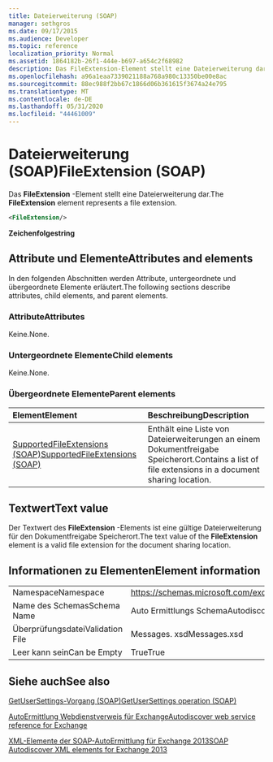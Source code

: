 ```yaml
---
title: Dateierweiterung (SOAP)
manager: sethgros
ms.date: 09/17/2015
ms.audience: Developer
ms.topic: reference
localization_priority: Normal
ms.assetid: 1864182b-26f1-444e-b697-a654c2f68982
description: Das FileExtension-Element stellt eine Dateierweiterung dar.
ms.openlocfilehash: a96a1eaa7339021188a768a980c13350be00e8ac
ms.sourcegitcommit: 88ec988f2bb67c1866d06b361615f3674a24e795
ms.translationtype: MT
ms.contentlocale: de-DE
ms.lasthandoff: 05/31/2020
ms.locfileid: "44461009"
---
```

# <a name="fileextension-soap"></a><span data-ttu-id="0d71d-103">Dateierweiterung (SOAP)</span><span class="sxs-lookup"><span data-stu-id="0d71d-103">FileExtension (SOAP)</span></span>

<span data-ttu-id="0d71d-104">Das **FileExtension** -Element stellt eine Dateierweiterung dar.</span><span class="sxs-lookup"><span data-stu-id="0d71d-104">The **FileExtension** element represents a file extension.</span></span> 
  
```XML
<FileExtension/>
```

 <span data-ttu-id="0d71d-105">**Zeichenfolge**</span><span class="sxs-lookup"><span data-stu-id="0d71d-105">**string**</span></span>
## <a name="attributes-and-elements"></a><span data-ttu-id="0d71d-106">Attribute und Elemente</span><span class="sxs-lookup"><span data-stu-id="0d71d-106">Attributes and elements</span></span>

<span data-ttu-id="0d71d-107">In den folgenden Abschnitten werden Attribute, untergeordnete und übergeordnete Elemente erläutert.</span><span class="sxs-lookup"><span data-stu-id="0d71d-107">The following sections describe attributes, child elements, and parent elements.</span></span>
  
### <a name="attributes"></a><span data-ttu-id="0d71d-108">Attribute</span><span class="sxs-lookup"><span data-stu-id="0d71d-108">Attributes</span></span>

<span data-ttu-id="0d71d-109">Keine.</span><span class="sxs-lookup"><span data-stu-id="0d71d-109">None.</span></span>
  
### <a name="child-elements"></a><span data-ttu-id="0d71d-110">Untergeordnete Elemente</span><span class="sxs-lookup"><span data-stu-id="0d71d-110">Child elements</span></span>

<span data-ttu-id="0d71d-111">Keine.</span><span class="sxs-lookup"><span data-stu-id="0d71d-111">None.</span></span>
  
### <a name="parent-elements"></a><span data-ttu-id="0d71d-112">Übergeordnete Elemente</span><span class="sxs-lookup"><span data-stu-id="0d71d-112">Parent elements</span></span>

|<span data-ttu-id="0d71d-113">**Element**</span><span class="sxs-lookup"><span data-stu-id="0d71d-113">**Element**</span></span>|<span data-ttu-id="0d71d-114">**Beschreibung**</span><span class="sxs-lookup"><span data-stu-id="0d71d-114">**Description**</span></span>|
|:-----|:-----|
|[<span data-ttu-id="0d71d-115">SupportedFileExtensions (SOAP)</span><span class="sxs-lookup"><span data-stu-id="0d71d-115">SupportedFileExtensions (SOAP)</span></span>](supportedfileextensions-soap.md) <br/> |<span data-ttu-id="0d71d-116">Enthält eine Liste von Dateierweiterungen an einem Dokumentfreigabe Speicherort.</span><span class="sxs-lookup"><span data-stu-id="0d71d-116">Contains a list of file extensions in a document sharing location.</span></span>  <br/> |
   
## <a name="text-value"></a><span data-ttu-id="0d71d-117">Textwert</span><span class="sxs-lookup"><span data-stu-id="0d71d-117">Text value</span></span>

<span data-ttu-id="0d71d-118">Der Textwert des **FileExtension** -Elements ist eine gültige Dateierweiterung für den Dokumentfreigabe Speicherort.</span><span class="sxs-lookup"><span data-stu-id="0d71d-118">The text value of the **FileExtension** element is a valid file extension for the document sharing location.</span></span> 
  
## <a name="element-information"></a><span data-ttu-id="0d71d-119">Informationen zu Elementen</span><span class="sxs-lookup"><span data-stu-id="0d71d-119">Element information</span></span>

|||
|:-----|:-----|
|<span data-ttu-id="0d71d-120">Namespace</span><span class="sxs-lookup"><span data-stu-id="0d71d-120">Namespace</span></span>  <br/> |https://schemas.microsoft.com/exchange/2010/Autodiscover  <br/> |
|<span data-ttu-id="0d71d-121">Name des Schemas</span><span class="sxs-lookup"><span data-stu-id="0d71d-121">Schema Name</span></span>  <br/> |<span data-ttu-id="0d71d-122">Auto Ermittlungs Schema</span><span class="sxs-lookup"><span data-stu-id="0d71d-122">Autodiscover schema</span></span>  <br/> |
|<span data-ttu-id="0d71d-123">Überprüfungsdatei</span><span class="sxs-lookup"><span data-stu-id="0d71d-123">Validation File</span></span>  <br/> |<span data-ttu-id="0d71d-124">Messages. xsd</span><span class="sxs-lookup"><span data-stu-id="0d71d-124">Messages.xsd</span></span>  <br/> |
|<span data-ttu-id="0d71d-125">Leer kann sein</span><span class="sxs-lookup"><span data-stu-id="0d71d-125">Can be Empty</span></span>  <br/> |<span data-ttu-id="0d71d-126">True</span><span class="sxs-lookup"><span data-stu-id="0d71d-126">True</span></span>  <br/> |
   
## <a name="see-also"></a><span data-ttu-id="0d71d-127">Siehe auch</span><span class="sxs-lookup"><span data-stu-id="0d71d-127">See also</span></span>



[<span data-ttu-id="0d71d-128">GetUserSettings-Vorgang (SOAP)</span><span class="sxs-lookup"><span data-stu-id="0d71d-128">GetUserSettings operation (SOAP)</span></span>](getusersettings-operation-soap.md)


[<span data-ttu-id="0d71d-129">AutoErmittlung Webdienstverweis für Exchange</span><span class="sxs-lookup"><span data-stu-id="0d71d-129">Autodiscover web service reference for Exchange</span></span>](autodiscover-web-service-reference-for-exchange.md)
  
[<span data-ttu-id="0d71d-130">XML-Elemente der SOAP-AutoErmittlung für Exchange 2013</span><span class="sxs-lookup"><span data-stu-id="0d71d-130">SOAP Autodiscover XML elements for Exchange 2013</span></span>](soap-autodiscover-xml-elements-for-exchange-2013.md)

